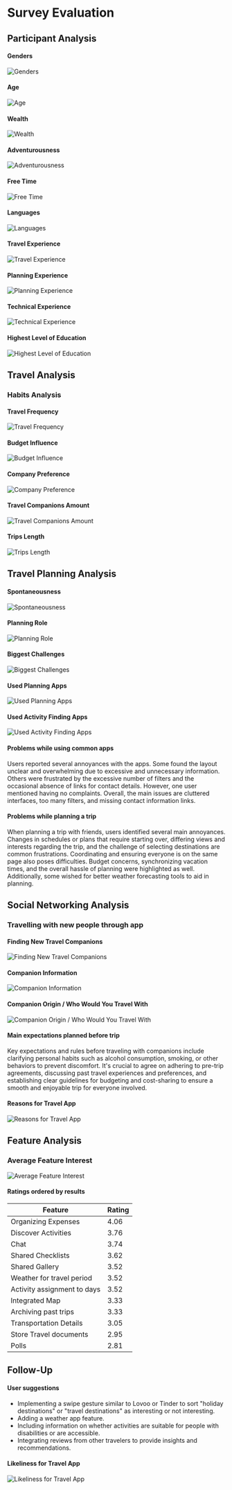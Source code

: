 # Survey Evaluation
## Participant Analysis
#### Genders
![Genders](../assets/images/research_evaluation/gender.png)

#### Age
![Age](../assets/images/research_evaluation/age.png)

#### Wealth
![Wealth](../assets/images/research_evaluation/wealthyness.png)

#### Adventurousness
![Adventurousness](../assets/images/research_evaluation/adventurousness.png)

#### Free Time
![Free Time](../assets/images/research_evaluation/free_time.png)

#### Languages
![Languages](../assets/images/research_evaluation/languages.png)

#### Travel Experience
![Travel Experience](../assets/images/research_evaluation/travel_experience.png)

#### Planning Experience
![Planning Experience](../assets/images/research_evaluation/how_experienced_in_planning.png)

#### Technical Experience
![Technical Experience](../assets/images/research_evaluation/technical_experience.png)

#### Highest Level of Education
![Highest Level of Education](../assets/images/research_evaluation/highest_level_of_education.png)

## Travel Analysis
### Habits Analysis
#### Travel Frequency
![Travel Frequency](../assets/images/research_evaluation/travel_frequency.png)

#### Budget Influence
![Budget Influence](../assets/images/research_evaluation/budget_influence_on_travel.png)

#### Company Preference
![Company Preference](../assets/images/research_evaluation/preference_travelling_alone_friends.png)

#### Travel Companions Amount
![Travel Companions Amount](../assets/images/research_evaluation/how_many_people_travel.png)

#### Trips Length
![Trips Length](../assets/images/research_evaluation/how_long_trips.png)
## Travel Planning Analysis
#### Spontaneousness
![Spontaneousness](../assets/images/research_evaluation/spontaneousness.png)

#### Planning Role
![Planning Role](../assets/images/research_evaluation/role_in_trip_planning.png)

#### Biggest Challenges
![Biggest Challenges](../assets/images/research_evaluation/biggest_challenges_trip_planning.png)

#### Used Planning Apps
![Used Planning Apps](../assets/images/research_evaluation/platforms_apps_used_for_planning.png)

#### Used Activity Finding Apps
![Used Activity Finding Apps](../assets/images/research_evaluation/platforms_apps_used_for_activities.png)

#### Problems while using common apps
Users reported several annoyances with the apps. Some found the layout unclear and overwhelming due to excessive and unnecessary information. Others were frustrated by the excessive number of filters and the occasional absence of links for contact details. However, one user mentioned having no complaints. Overall, the main issues are cluttered interfaces, too many filters, and missing contact information links.

#### Problems while planning a trip
When planning a trip with friends, users identified several main annoyances. Changes in schedules or plans that require starting over, differing views and interests regarding the trip, and the challenge of selecting destinations are common frustrations. Coordinating and ensuring everyone is on the same page also poses difficulties. Budget concerns, synchronizing vacation times, and the overall hassle of planning were highlighted as well. Additionally, some wished for better weather forecasting tools to aid in planning.

## Social Networking Analysis
### Travelling with new people through app
#### Finding New Travel Companions
![Finding New Travel Companions](../assets/images/research_evaluation/finding_new_travel_companions.png)

#### Companion Information
![Companion Information](../assets/images/research_evaluation/information_about_travel_companions.png)

#### Companion Origin / Who Would You Travel With
![Companion Origin / Who Would You Travel With](../assets/images/research_evaluation/travel_companions.png)

#### Main expectations planned before trip
Key expectations and rules before traveling with companions include clarifying personal habits such as alcohol consumption, smoking, or other behaviors to prevent discomfort. It's crucial to agree on adhering to pre-trip agreements, discussing past travel experiences and preferences, and establishing clear guidelines for budgeting and cost-sharing to ensure a smooth and enjoyable trip for everyone involved.

#### Reasons for Travel App
![Reasons for Travel App](../assets/images/research_evaluation/reasons_for_travel_app.png)

## Feature Analysis
### Average Feature Interest
![Average Feature Interest](../assets/images/research_evaluation/average_feature_interest.png)

#### Ratings ordered by results

| Feature                          | Rating |
|----------------------------------|--------|
| Organizing Expenses              | 4.06   |
| Discover Activities              | 3.76   |
| Chat                             | 3.74   |
| Shared Checklists                | 3.62   |
| Shared Gallery                   | 3.52   |
| Weather for travel period        | 3.52   |
| Activity assignment to days      | 3.52   |
| Integrated Map                   | 3.33   |
| Archiving past trips             | 3.33   |
| Transportation Details           | 3.05   |
| Store Travel documents           | 2.95   |
| Polls                            | 2.81   |

## Follow-Up
#### User suggestions
- Implementing a swipe gesture similar to Lovoo or Tinder to sort "holiday destinations" or "travel destinations" as interesting or not interesting.
- Adding a weather app feature.
- Including information on whether activities are suitable for people with disabilities or are accessible.
- Integrating reviews from other travelers to provide insights and recommendations.
#### Likeliness for Travel App
![Likeliness for Travel App](../assets/images/research_evaluation/likeliness_for_travel_app.png)